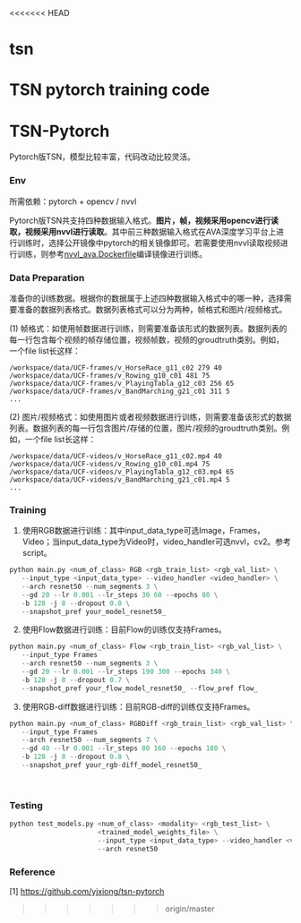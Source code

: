 <<<<<<< HEAD
# tsn

TSN pytorch training code 
=======
# TSN-Pytorch

Pytorch版TSN，模型比较丰富，代码改动比较灵活。

### Env

所需依赖：pytorch + opencv / nvvl

Pytorch版TSN共支持四种数据输入格式。**图片，帧，视频采用opencv进行读取，视频采用nvvl进行读取**。其中前三种数据输入格式在AVA深度学习平台上进行训练时，选择公开镜像中pytorch的相关镜像即可。若需要使用nvvl读取视频进行训练，则参考[nvvl_ava.Dockerfile](nvvl_ava.Dockerfile)编译镜像进行训练。 

### Data Preparation

准备你的训练数据。根据你的数据属于上述四种数据输入格式中的哪一种，选择需要准备的数据列表格式。数据列表格式可以分为两种，帧格式和图片/视频格式。

(1) 帧格式：如使用帧数据进行训练，则需要准备该形式的数据列表。数据列表的每一行包含每个视频的帧存储位置，视频帧数，视频的groudtruth类别。例如，一个file list长这样：

```
/workspace/data/UCF-frames/v_HorseRace_g11_c02 279 40
/workspace/data/UCF-frames/v_Rowing_g10_c01 481 75
/workspace/data/UCF-frames/v_PlayingTabla_g12_c03 256 65
/workspace/data/UCF-frames/v_BandMarching_g21_c01 311 5
...
```

(2) 图片/视频格式：如使用图片或者视频数据进行训练，则需要准备该形式的数据列表。数据列表的每一行包含图片/存储的位置，图片/视频的groudtruth类别。例如，一个file list长这样：

```
/workspace/data/UCF-videos/v_HorseRace_g11_c02.mp4 40
/workspace/data/UCF-videos/v_Rowing_g10_c01.mp4 75
/workspace/data/UCF-videos/v_PlayingTabla_g12_c03.mp4 65
/workspace/data/UCF-videos/v_BandMarching_g21_c01.mp4 5
...
```

### Training

1. 使用RGB数据进行训练：其中input_data_type可选Image，Frames，Video；当input_data_type为Video时，video_handler可选nvvl，cv2。参考script。

```python
python main.py <num_of_class> RGB <rgb_train_list> <rgb_val_list> \
   --input_type <input_data_type> --video_handler <video_handler> \
   --arch resnet50 --num_segments 3 \
   --gd 20 --lr 0.001 --lr_steps 30 60 --epochs 80 \
   -b 128 -j 8 --dropout 0.8 \
   --snapshot_pref your_model_resnet50_ 
```

2. 使用Flow数据进行训练：目前Flow的训练仅支持Frames。

```python
python main.py <num_of_class> Flow <rgb_train_list> <rgb_val_list> \
   --input_type Frames
   --arch resnet50 --num_segments 3 \
   --gd 20 --lr 0.001 --lr_steps 190 300 --epochs 340 \
   -b 128 -j 8 --dropout 0.7 \
   --snapshot_pref your_flow_model_resnet50_ --flow_pref flow_  
```

3. 使用RGB-diff数据进行训练：目前RGB-diff的训练仅支持Frames。

```python
python main.py <num_of_class> RGBDiff <rgb_train_list> <rgb_val_list> \
   --input_type Frames
   --arch resnet50 --num_segments 7 \
   --gd 40 --lr 0.001 --lr_steps 80 160 --epochs 180 \
   -b 128 -j 8 --dropout 0.8 \
   --snapshot_pref your_rgb-diff_model_resnet50_ 
```

​

### Testing

```python
python test_models.py <num_of_class> <modality> <rgb_test_list> \
                      <trained_model_weights_file> \
    				  --input_type <input_data_type> --video_handler <video_handler> \
                      --arch resnet50
```


### Reference

[1] https://github.com/yjxiong/tsn-pytorch
>>>>>>> origin/master
